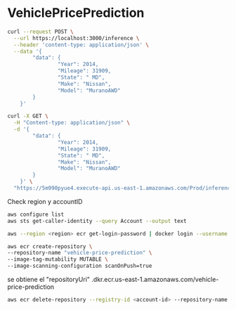 # VehiclePricePrediction

```bash
curl --request POST \
  --url https://localhost:3000/inference \
  --header 'content-type: application/json' \
  --data '{
        "data": {
                "Year": 2014,
                "Mileage": 31909,
                "State": " MD",
                "Make": "Nissan",
                "Model": "MuranoAWD"
        }
    }'

curl -X GET \
  -H "Content-type: application/json" \
  -d '{
        "data": {
                "Year": 2014,
                "Mileage": 31909,
                "State": " MD",
                "Make": "Nissan",
                "Model": "MuranoAWD"
        }
    }' \
  "https://5m990pyue4.execute-api.us-east-1.amazonaws.com/Prod/inference"
```

Check region y accountID
```bash
aws configure list
aws sts get-caller-identity --query Account --output text
```

```bash
aws --region <region> ecr get-login-password | docker login --username AWS --password-stdin <accountID>.dkr.ecr.<region>.amazonaws.com
```

```bash
aws ecr create-repository \
--repository-name "vehicle-price-prediction" \
--image-tag-mutability MUTABLE \
--image-scanning-configuration scanOnPush=true
```

se obtiene el "repositoryUri"
<region>.dkr.ecr.us-east-1.amazonaws.com/vehicle-price-prediction

```bash
aws ecr delete-repository --registry-id <account-id> --repository-name vehicle-price-prediction --force
```